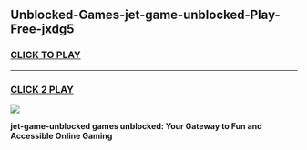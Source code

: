 
## Unblocked-Games-jet-game-unblocked-Play-Free-jxdg5
<h3>
<a href="https://premium76.site?title=jet-game-unblocked&ref=23A">CLICK TO PLAY</a></h3>
<hr>

<h3>
<a href="https://premium76.site?title=jet-game-unblocked&ref=23A">CLICK 2 PLAY</a>
  
</h3>

<a href="https://premium76.site?title=jet-game-unblocked&ref=23A"><img src="https://clearcache.store/games.png"></a>


**jet-game-unblocked games unblocked: Your Gateway to Fun and Accessible Online Gaming**
